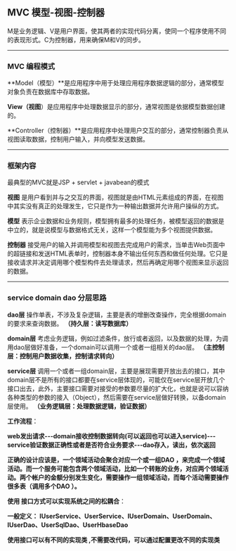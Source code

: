 ## MVC 模型-视图-控制器

M是业务逻辑、V是用户界面，使其两者的实现代码分离，使同一个程序使用不同的表现形式。C为控制器，用来确保M和V的同步。

----

### MVC 编程模式 ###


**Model（模型）**是应用程序中用于处理应用程序数据逻辑的部分，通常模型对象负责在数据库中存取数据。


**View（视图**）是应用程序中处理数据显示的部分，通常视图是依据模型数据创建的。


**Controller（控制器）**是应用程序中处理用户交互的部分，通常控制器负责从视图读取数据，控制用户输入，并向模型发送数据。


---

### 框架内容 ###

最典型的MVC就是JSP + servlet + javabean的模式


**视图** 是用户看到并与之交互的界面，视图就是由HTML元素组成的界面，在视图中其实没有真正的处理发生，它只是作为一种输出数据并允许用户操纵的方式。


**模型** 表示企业数据和业务规则，模型拥有最多的处理任务，被模型返回的数据是中立的，就是说模型与数据格式无关，这样一个模型能为多个视图提供数据。


**控制器** 接受用户的输入并调用模型和视图去完成用户的需求，当单击Web页面中的超链接和发送HTML表单时，控制器本身不输出任何东西和做任何处理。它只是接收请求并决定调用哪个模型构件去处理请求，然后再确定用哪个视图来显示返回的数据。


---

### service domain dao 分层思路 ###

**dao层** 操作单表，不涉及复杂逻辑，主要是表的增删改查操作，完全根据domain的要求来查询数据。 **（持久层：读写数据库）**


**domain层** 考虑业务逻辑，例如过滤条件，放行或者返回，以及数据的处理，为调用dao层做好准备，一个domain可以调用一个或者一组相关的dao层。 **（主控制层：控制用户数据收集，控制请求转向）**

**service层** 调用一个或者一组domain层，主要是展现需要开放出去的接口，其中domain层不是所有的接口都要在service层体现的，可能仅在service层开放几个接口出去，此外，主要接口需要对接受的参数要尽量的扩大化，也就是说可以容纳各种类型的参数的接入（Object），然后需要在service层做好转换，以备domain层使用。 **（业务逻辑层：处理数据逻辑，验证数据）**

**工作流程**：

**web发出请求---domain接收控制数据转向(可以返回也可以进入service)---service验证数据正确性或者是否符合业务要求---dao存入，读出，依次返回**


**正确的设计应该是，一个领域活动会聚合对应一个或一组DAO ，来完成一个领域活动。而一个服务可能包含两个领域活动，比如一个转账的业务，对应两个领域活动。两个帐户的金额分别发生变化，需要操作一组领域活动，而每个活动需要操作很多表（调用多个DAO ）。**


**使用 接口方式可以实现系统之间的松耦合**：

**一般定义： IUserService、UserService、IUserDomain、UserDomain、IUserDao、UserSqlDao、UserHbaseDao**

**使用接口可以有不同的实现类 ,不需要改代码，可以通过配置更改不同的实现类**
